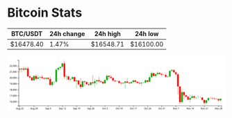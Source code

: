# Bitcoin Stats

BTC/USDT|24h change|24h high|24h low|
|---|---|---|---|
|$16478.40|1.47%|$16548.71|$16100.00|

<img src="./chart.svg">
